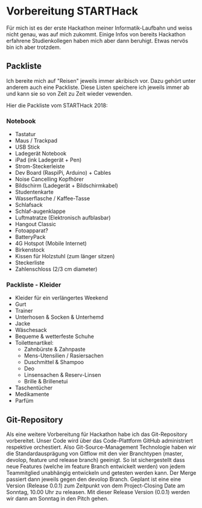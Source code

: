 # Vorbereitung STARTHack

Für mich ist es der erste Hackathon meiner Informatik-Laufbahn und weiss nicht genau, was auf mich zukommt. Einige Infos von bereits Hackathon erfahrene Studienkollegen haben mich aber dann beruhigt. Etwas nervös bin ich aber trotzdem. 

## Packliste

Ich bereite mich auf "Reisen" jeweils immer akribisch vor. Dazu gehört unter anderem auch eine Packliste. Diese Listen speichere ich jeweils immer ab und kann sie so von Zeit zu Zeit wieder vewenden.  

Hier die Packliste vom STARTHack 2018:

### Notebook

- Tastatur
- Maus / Trackpad
- USB Stick
- Ladegerät Notebook
- iPad (ink Ladegerät + Pen)
- Strom-Steckerleiste
- Dev Board (RaspiPi, Arduino) + Cables
- Noise Cancelling Kopfhörer
- Bildschirm (Ladegerät + Bildschirmkabel)
- Studentenkarte
- Wasserflasche / Kaffee-Tasse
- Schlafsack
- Schlaf-augenklappe
- Luftmatratze (Elektronisch aufblasbar)
- Hangout Classic
- Fotoapparat?
- BatteryPack
- 4G Hotspot (Mobile Internet)
- Birkenstock
- Kissen für Holzstuhl (zum länger sitzen)
- Steckerliste
- Zahlenschloss (2/3 cm diameter)

### Packliste - Kleider

- Kleider für ein verlängertes Weekend
- Gurt
- Trainer
- Unterhosen & Socken & Unterhemd
- Jacke
- Wäschesack
- Bequeme & wetterfeste Schuhe
- Toilettenartikel:
    - Zahnbürste & Zahnpaste	
    - Mens-Utensilien / Rasiersachen
    - Duschmittel & Shampoo
    - Deo
    - Linsensachen & Reserv-Linsen
    - Brille & Brillenetui
- Taschentücher
- Medikamente
- Parfüm

## Git-Repository

Als eine weitere Vorbereitung für Hackathon habe ich das Git-Repository vorbereitet. Unser Code wird über das Code-Plattform GitHub administriert respektive orchestiert. Also Git-Source-Management Technologie haben wir die Standardausprägung von Gitflow mit den vier Branchtypen (master, devolop, feature und release branch) geeinigt. So ist sichergestellt dass neue Features (welche im feature Branch entwickelt werden) von jedem Teammitglied unabhängig entwickeln und getesten werden kann.
Der Merge passiert dann jeweils gegen den devolop Branch. Geplant ist eine eine Version (Release 0.0.1) zum Zeitpunkt von dem Project-Closing Date am Sonntag, 10.00 Uhr zu releasen.
Mit dieser Release Version (0.0.1) werden wir dann am Sonntag in den Pitch gehen.